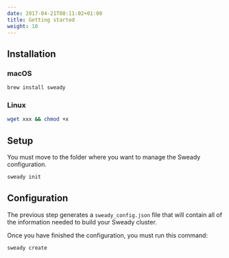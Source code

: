 ```yaml
---
date: 2017-04-21T00:11:02+01:00
title: Getting started
weight: 10
---
```


## Installation

### macOS 
```bash
brew install sweady
```
### Linux
```bash
wget xxx && chmod +x
```

## Setup

You must move to the folder where you want to manage the Sweady configuration.
```bash
sweady init
```

## Configuration
The previous step generates a ``` sweady_config.json ``` file that will contain all of the information needed to build your Sweady cluster.
   
Once you have finished the configuration, you must run this command:

```bash
sweady create
```
